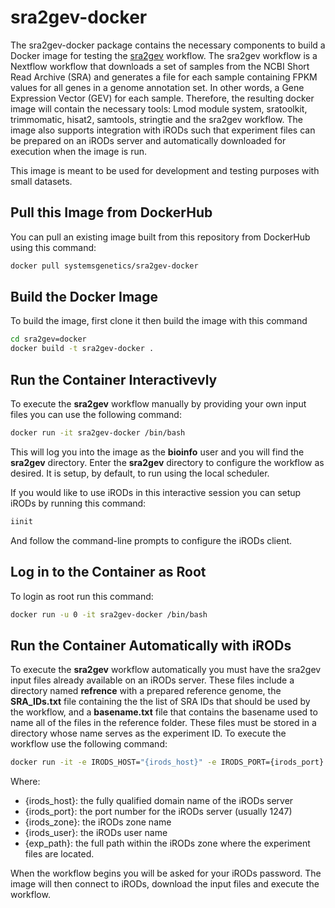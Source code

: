 # sra2gev-docker
The sra2gev-docker package contains the necessary components to build a Docker image for testing the [sra2gev](https://github.com/SystemsGenetics/sra2gev) workflow. The sra2gev workflow is a Nextflow workflow that downloads a set of samples from the NCBI Short Read Archive (SRA) and generates a file for each sample containing FPKM values for all genes in a genome annotation set. In other words, a Gene Expression Vector (GEV) for each sample.   Therefore, the resulting docker image will contain the necessary tools: Lmod module system, sratoolkit, trimmomatic, hisat2, samtools, stringtie and the sra2gev workflow.  The image also supports integration with iRODs such that experiment files can be prepared on an iRODs server and automatically downloaded for execution when the image is run.

This image is meant to be used for development and testing purposes with small datasets.

## Pull this Image from DockerHub
You can pull an existing image built from this repository from DockerHub using this command:

```bash
docker pull systemsgenetics/sra2gev-docker
```

## Build the Docker Image
To build the image, first clone it then build the image with this command

```bash
cd sra2gev=docker
docker build -t sra2gev-docker .
```

## Run the Container Interactivevly
To execute the **sra2gev** workflow manually by providing your own input files you can use the following command:

```bash
docker run -it sra2gev-docker /bin/bash
```
This will log you into the image as the **bioinfo** user and you will find the **sra2gev** directory. Enter the **sra2gev** directory to configure the workflow as desired.  It is setup, by default, to run using the local scheduler.

If you would like to use iRODs in this interactive session you can setup iRODs by running this command:

```bash
iinit
```
And follow the command-line prompts to configure the iRODs client.

## Log in to the Container as Root
To login as root run this command:

```bash
docker run -u 0 -it sra2gev-docker /bin/bash
```

## Run the Container Automatically with iRODs
To execute the **sra2gev** workflow automatically you must have the sra2gev input files already available on an iRODs server.  These files include a directory named **refrence** with a prepared reference genome, the **SRA_IDs.txt** file containing the the list of SRA IDs that should be used by the workflow, and a **basename.txt** file that contains the basename used to name all of the files in the reference folder.  These files must be stored in a directory whose name serves as the experiment ID.  To execute the workflow use the following command:

```bash
docker run -it -e IRODS_HOST="{irods_host}" -e IRODS_PORT={irods_port} -e IRODS_USER_NAME="{irods_user}" -e IRODS_ZONE_NAME="{irods_zone}" -e EXP_PATH="{exp_path}" sra2gev-docker
```
Where:
- {irods_host}: the fully qualified domain name of the iRODs server
- {irods_port}: the port number for the iRODs server (usually 1247)
- {irods_zone}: the iRODs zone name
- {irods_user}: the iRODs user name
- {exp_path}: the full path within the iRODs zone where the experiment files are located.

When the workflow begins you will be asked for your iRODs password.  The image will then connect to iRODs, download the input files and execute the workflow.  



